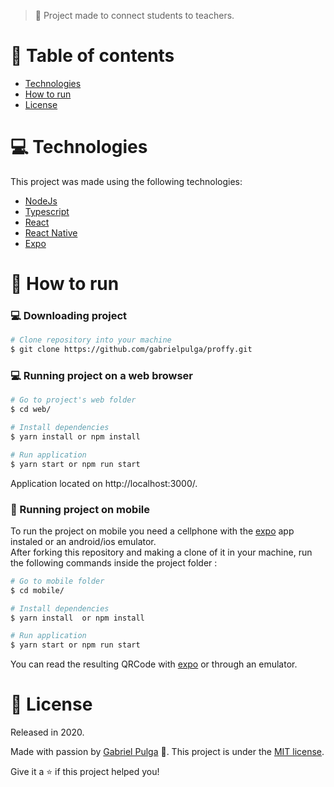 > :rocket: Project made to connect students to teachers.

# :pushpin: Table of contents

- [Technologies](#computer-technologies)
- [How to run](#construction_worker-how-to-run)
- [License](#closed_book-license)

# :computer: Technologies

This project was made using the following technologies:

<ul>
  <li><a href="https://nodejs.org/en/docs/">NodeJs</a></li>
  <li><a href="https://www.typescriptlang.org/">Typescript</a></li>
  <li><a href="https://pt-br.reactjs.org/">React</a></li>
  <li><a href="https://reactnative.dev/">React Native</a></li>
  <li><a href="https://expo.io/">Expo</a></li>
</ul>

# :construction_worker: How to run

### :computer: Downloading project 

```bash
# Clone repository into your machine
$ git clone https://github.com/gabrielpulga/proffy.git
```

### 💻 Running project on a web browser

```bash
# Go to project's web folder
$ cd web/

# Install dependencies
$ yarn install or npm install

# Run application
$ yarn start or npm run start
```

Application located on http://localhost:3000/.

### 📱 Running project on mobile

To run the project on mobile you need a cellphone with the [expo](https://play.google.com/store/apps/details?id=host.exp.exponent) app instaled or an android/ios emulator.
<br />
After forking this repository and making a clone of it in your machine, run the following commands inside the project folder :

```bash
# Go to mobile folder
$ cd mobile/

# Install dependencies
$ yarn install  or npm install

# Run application
$ yarn start or npm run start
```

You can read the resulting QRCode with [expo](https://play.google.com/store/apps/details?id=host.exp.exponent) or through an emulator.

# :closed_book: License

Released in 2020.

Made with passion by [Gabriel Pulga](https://github.com/gabrielpulga) 🚀.
This project is under the [MIT license](https://github.com/gabrielpulga/nlw2-proffy/blob/master/LICENSE).

Give it a ⭐️ if this project helped you!
